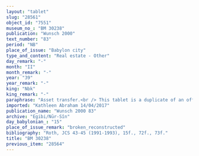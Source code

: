 ```yaml
---
layout: "tablet"
slug: "28561"
object_id: "7551"
museum_no_: "BM 30238"
publication: "Wunsch 2000"
text_number: "83"
period: "NB"
place_of_issue: "Babylon city"
type_and_content: "Real estate - Other"
day_remark: "-"
month: "II"
month_remark: "-"
year: "39"
year_remark: "-"
king: "Nbk"
king_remark: "-"
paraphrase: "Asset transfer.<br /> This tablet is a duplicate of an official document and present several syntactic problems due to a wrong or careless copying. <strong>A<sub>1</sub></strong>, <strong>A<sub>2</sub></strong>, <strong>A<sub>3</sub></strong>, <strong>A<sub>4</sub></strong> and <strong>A<sub>5</sub></strong>, <strong>B</strong>&rsquo;s sons, transmit land and slaves (<em>zēru u amīlūtu</em>) to their mother <strong><sup>f</sup>C</strong> under a sealed document (<em>kanāku -</em> <em>dagālu</em> &Scaron;). In this document, they swear to each other by the gods and the king that if in future one of them should receive <em>(kanāku &ndash; na&scaron;&ucirc;</em>) from (<em>ina qātē</em>) their mother a share (<em>zittu</em>) of that land or those slaves that they entrusted to their mother without the other&#39;s consent (<em>la ahāmi&scaron;</em>), then &hellip; (the consequences are not written in the document: the scribe must have omitted a few lines from the original tablet). Should their mother give something (from this property) to someone else in front of them (i.e. with their consent), then he <em>will enjoy it</em> (<em>akālu</em><sup>?</sup>, wr. <em>i-ku-lu</em>). Any special arrangement (<em>riksu</em>) received by one of the brothers from his mother without the other brothers&rsquo; consent will be considered as invalid (<em>hep&ucirc;</em>). Written in the presence (<em>ina a&scaron;ābi</em>) of <strong><sup>f</sup>C.</strong> Names of 4 witnesses (including one of <strong><sup>f</sup>C</strong>&#39;s brothers: Tabnēa/Bēl-upahhir//&Scaron;&icirc;n-&scaron;ad&ucirc;nu) and the scribe (another brother of <strong><sup>f</sup>C</strong>): Marduk-&scaron;umu-ibni/Bēl-upahhir//&Scaron;&icirc;n-&scaron;ad&ucirc;nu.<br /> &nbsp;<br /> <strong>A<sub>1</sub></strong> = Bēl-u&scaron;allim; <strong>A<sub>2</sub></strong> = Nab&ucirc;-ēre&scaron;; <strong>A<sub>3</sub></strong> = &Scaron;āpik-zēri; <strong>A<sub>4</sub></strong> = Mu&scaron;ēzib-Bēl; <strong>A<sub>5</sub></strong> = Bēl-uballiṭ; <strong>B</strong> = &Scaron;umu-ukīn//&Scaron;&icirc;n-&scaron;ad&ucirc;nu, father of <strong>A<sub>1,</sub> A<sub>2</sub>, A<sub>3</sub>, A<sub>4</sub></strong> and <strong>A<sub>5</sub></strong>;<sup> <strong>f</strong></sup><strong>C</strong> = <sup>f</sup>Kurunnam-tabni(/Bēl-upahhir//&Scaron;&icirc;n-&scaron;ad&ucirc;nu), mother of <strong>A<sub>1,</sub> A<sub>2</sub>, A<sub>3</sub>, A<sub>4</sub></strong> and <strong>A<sub>5</sub></strong>"
imported: "Kathleen Abraham 14/04/2017"
publication_name: "Wunsch 2000 83"
archive: "Egibi/Nūr-Sîn"
day_babylonian_: "15"
place_of_issue_remark: "broken_reconstructed"
bibliography: "Roth, JCS 43-45 (1991-1993), 15f., 72f., 73f."
title: "BM 30238"
previous_item: "28564"
---
```


